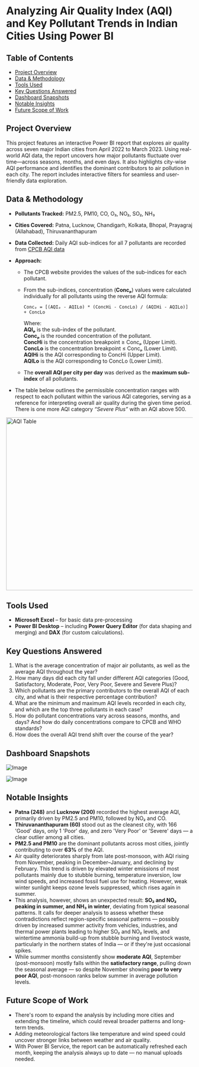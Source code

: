 # Analyzing Air Quality Index (AQI) and Key Pollutant Trends in Indian Cities Using Power BI

## Table of Contents

- [Project Overview](#project-overview)
- [Data & Methodology](#data-and-methodology)
- [Tools Used](#tools-used)
- [Key Questions Answered](#key-questions-answered)
- [Dashboard Snapshots](#dashboard-snapshots)
- [Notable Insights](#notable-insights)
- [Future Scope of Work](#future-scope-of-work)

## Project Overview

This project features an interactive Power BI report that explores air quality across seven major Indian cities from April 2022 to March 2023. Using real-world AQI data, the report uncovers how major pollutants fluctuate over time—across seasons, months, and even days. It also highlights city-wise AQI performance and identifies the dominant contributors to air pollution in each city. The report includes interactive filters for seamless and user-friendly data exploration.

## Data & Methodology

- **Pollutants Tracked:** PM2.5, PM10, CO, O₃, NO₂, SO₂, NH₃  
- **Cities Covered:** Patna, Lucknow, Chandigarh, Kolkata, Bhopal, Prayagraj (Allahabad), Thiruvananthapuram  
- **Data Collected:** Daily AQI sub-indices for all 7 pollutants are recorded from [CPCB AQI data](https://airquality.cpcb.gov.in/AQI_India/)  
- **Approach:**  
  - The CPCB website provides the values of the sub-indices for each pollutant.  
  - From the sub-indices, concentration (**Concₚ**) values were calculated individually for all pollutants using the reverse AQI formula:  

    ```
    Concₚ = [(AQIₚ - AQILo) * (ConcHi - ConcLo) / (AQIHi - AQILo)] + ConcLo
    ```

    Where:  
     **AQIₚ** is the sub-index of the pollutant.  
     **Concₚ** is the rounded concentration of the pollutant.  
     **ConcHi** is the concentration breakpoint ≥ Concₚ (Upper Limit).  
     **ConcLo** is the concentration breakpoint ≤ Concₚ (Lower Limit).  
     **AQIHi** is the AQI corresponding to ConcHi (Upper Limit).  
     **AQILo** is the AQI corresponding to ConcLo (Lower Limit).  

  - The **overall AQI per city per day** was derived as the **maximum sub-index** of all pollutants.  

- The table below outlines the permissible concentration ranges with respect to each pollutant within the various AQI categories, serving as a reference for interpreting overall air quality during the given time period. There is one more AQI category *“Severe Plus”* with an AQI above 500.



  <p align="center">
<img width="1002" height="467" alt="AQI Table" src="https://github.com/user-attachments/assets/5316798d-e24a-4954-bf27-ebf8fc1487b5" />
</p>

## Tools Used  

- **Microsoft Excel** – for basic data pre-processing  
- **Power BI Desktop** – including **Power Query Editor** (for data shaping and merging) and **DAX** (for custom calculations).  

## Key Questions Answered  

1. What is the average concentration of major air pollutants, as well as the average AQI throughout the year?  
2. How many days did each city fall under different AQI categories (Good, Satisfactory, Moderate, Poor, Very Poor, Severe and Severe Plus)?  
3. Which pollutants are the primary contributors to the overall AQI of each city, and what is their respective percentage contribution?  
4. What are the minimum and maximum AQI levels recorded in each city, and which are the top three pollutants in each case?  
5. How do pollutant concentrations vary across seasons, months, and days? And how do daily concentrations compare to CPCB and WHO standards?  
6. How does the overall AQI trend shift over the course of the year?  

## Dashboard Snapshots

![Image](https://github.com/user-attachments/assets/7714d407-b57a-451f-9383-c97fd333ac27)

![Image](https://github.com/user-attachments/assets/fbf9a542-d0b3-4713-aa9c-58c10b5e4838)

## Notable Insights  

- **Patna (248)** and **Lucknow (200)** recorded the highest average AQI, primarily driven by PM2.5 and PM10, followed by NO₂ and CO.  
- **Thiruvananthapuram (60)** stood out as the cleanest city, with 166 'Good' days, only 1 'Poor' day, and zero 'Very Poor' or 'Severe' days — a clear outlier among all cities.  
- **PM2.5 and PM10** are the dominant pollutants across most cities, jointly contributing to over **63%** of the AQI.  
- Air quality deteriorates sharply from late post-monsoon, with AQI rising from November, peaking in December–January, and declining by February. This trend is driven by elevated winter emissions of most pollutants mainly due to stubble burning, temperature inversion, low wind speeds, and increased fossil fuel use for heating. However, weak winter sunlight keeps ozone levels suppressed, which rises again in summer.  
- This analysis, however, shows an unexpected result: **SO₂ and NO₂ peaking in summer, and NH₃ in winter**, deviating from typical seasonal patterns. It calls for deeper analysis to assess whether these contradictions reflect region-specific seasonal patterns — possibly driven by increased summer activity from vehicles, industries, and thermal power plants leading to higher SO₂ and NO₂ levels, and wintertime ammonia build-up from stubble burning and livestock waste, particularly in the northern states of India — or if they're just occasional spikes.  
- While summer months consistently show **moderate AQI**, September (post-monsoon) mostly falls within the **satisfactory range**, pulling down the seasonal average — so despite November showing **poor to very poor AQI**, post-monsoon ranks below summer in average pollution levels.  

## Future Scope of Work  

- There's room to expand the analysis by including more cities and extending the timeline, which could reveal broader patterns and long-term trends.  
- Adding meteorological factors like temperature and wind speed could uncover stronger links between weather and air quality.
- With Power BI Service, the report can be automatically refreshed each month, keeping the analysis always up to date — no manual uploads needed.  
